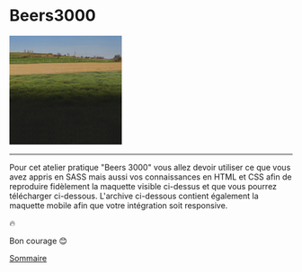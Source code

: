 # Beers3000

<img src="./img/fond-campagne.jpg" title="Beers3000" alt="Beers3000 project illustration" width="200"/>
<hr>

Pour cet atelier pratique "Beers 3000" vous allez devoir utiliser ce que vous avez appris en SASS mais aussi vos connaissances en HTML et CSS afin de reproduire fidèlement la maquette visible ci-dessus et que vous pourrez télécharger ci-dessous.
L'archive ci-dessous contient également la maquette mobile afin que votre intégration soit responsive.

🔥

Bon courage 😊

[Sommaire](../)


